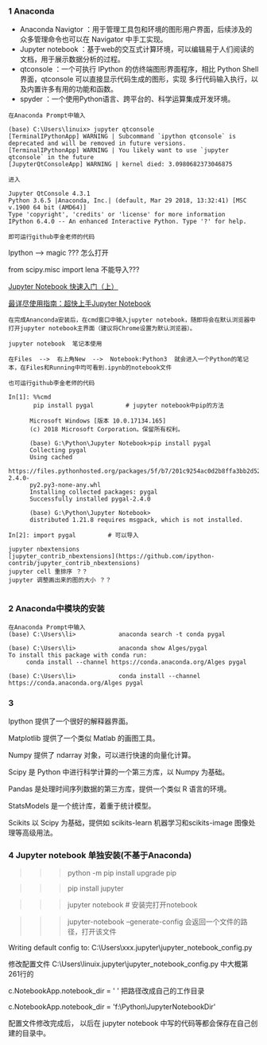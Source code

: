 ###  1  Anaconda

- Anaconda Navigtor ：用于管理工具包和环境的图形用户界面，后续涉及的众多管理命令也可以在 Navigator 中手工实现。
- Jupyter notebook ：基于web的交互式计算环境，可以编辑易于人们阅读的文档，用于展示数据分析的过程。
- qtconsole ：一个可执行 IPython 的仿终端图形界面程序，相比 Python Shell 界面，qtconsole 可以直接显示代码生成的图形，实现
  多行代码输入执行，以及内置许多有用的功能和函数。
- spyder ：一个使用Python语言、跨平台的、科学运算集成开发环境。
```
在Anaconda Prompt中输入

(base) C:\Users\linuix> jupyter qtconsole
[TerminalIPythonApp] WARNING | Subcommand `ipython qtconsole` is deprecated and will be removed in future versions.
[TerminalIPythonApp] WARNING | You likely want to use `jupyter qtconsole` in the future
[JupyterQtConsoleApp] WARNING | kernel died: 3.0980682373046875

进入

Jupyter QtConsole 4.3.1
Python 3.6.5 |Anaconda, Inc.| (default, Mar 29 2018, 13:32:41) [MSC v.1900 64 bit (AMD64)]
Type 'copyright', 'credits' or 'license' for more information
IPython 6.4.0 -- An enhanced Interactive Python. Type '?' for help.

即可运行github李金老师的代码
```

 Ipython --> magic  ??? 怎么打开
 
from scipy.misc import lena  不能导入???
 
 [Jupyter Notebook 快速入门（上）](http://codingpy.com/article/getting-started-with-jupyter-notebook-part-1/)
 
 [最详尽使用指南：超快上手Jupyter Notebook](https://blog.csdn.net/DataCastle/article/details/78890469)
```
在完成Ananconda安装后，在cmd窗口中输入jupyter notebook，随即将会在默认浏览器中打开jupyter notebook主界面（建议将Chrome设置为默认浏览器）。

jupyter notebook  笔记本使用

在Files  -->  右上角New  -->  Notebook:Python3  就会进入一个Python的笔记本，在Files和Running中均可看到.ipynb的notebook文件

也可运行github李金老师的代码
```
```
In[1]: %%cmd
       pip install pygal         # jupyter notebook中pip的方法
 
      Microsoft Windows [版本 10.0.17134.165]
      (c) 2018 Microsoft Corporation。保留所有权利。

      (base) G:\Python\Jupyter Notebook>pip install pygal
      Collecting pygal
      Using cached         
      https://files.pythonhosted.org/packages/5f/b7/201c9254ac0d2b8ffa3bb2d528d23a4130876d9ba90bc28e99633f323f17/pygal-2.4.0-
      py2.py3-none-any.whl
      Installing collected packages: pygal
      Successfully installed pygal-2.4.0

      (base) G:\Python\Jupyter Notebook>
      distributed 1.21.8 requires msgpack, which is not installed.

In[2]: import pygal         # 可以导入
```
```
jupyter nbextensions
[jupyter_contrib_nbextensions](https://github.com/ipython-contrib/jupyter_contrib_nbextensions)
jupyter cell 重排序 ？？
jupyter 调整画出来的图的大小 ？？


```
### 2   Anaconda中模块的安装
```
在Anaconda Prompt中输入
(base) C:\Users\li>            anaconda search -t conda pygal

(base) C:\Users\li>            anaconda show Alges/pygal
To install this package with conda run:
     conda install --channel https://conda.anaconda.org/Alges pygal

(base) C:\Users\li>            conda install --channel https://conda.anaconda.org/Alges pygal

```

### 3

Ipython 提供了一个很好的解释器界面。

Matplotlib 提供了一个类似 Matlab 的画图工具。

Numpy 提供了 ndarray 对象，可以进行快速的向量化计算。

Scipy 是 Python 中进行科学计算的一个第三方库，以 Numpy 为基础。

Pandas 是处理时间序列数据的第三方库，提供一个类似 R 语言的环境。

StatsModels 是一个统计库，着重于统计模型。

Scikits 以 Scipy 为基础，提供如 scikits-learn 机器学习和scikits-image 图像处理等高级用法。











### 4  Jupyter notebook 单独安装(不基于Anaconda) 
>>>python -m pip install upgrade pip 

>>>pip install jupyter

>>>jupyter notebook   # 安装完打开notebook

>>>jupyter-notebook –generate-config   会返回一个文件的路径，打开该文件

Writing default config to: C:\Users\xxx\.jupyter\jupyter_notebook_config.py


修改配置文件  C:\Users\linuix\.jupyter\jupyter_notebook_config.py  中大概第261行的

c.NotebookApp.notebook_dir = ' '   把路径改成自己的工作目录

c.NotebookApp.notebook_dir = 'f:\\Python\\JupyterNotebookDir'


配置文件修改完成后， 以后在 jupyter notebook 中写的代码等都会保存在自己创建的目录中。

